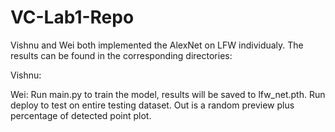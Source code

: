 # VC-Lab1-Repo

Vishnu and Wei both implemented the AlexNet on LFW individualy. The results can be found in the corresponding directories:

Vishnu:

Wei:
Run main.py to train the model, results will be saved to lfw_net.pth.
Run deploy to test on entire testing dataset. Out is a random preview plus percentage of detected point plot.
